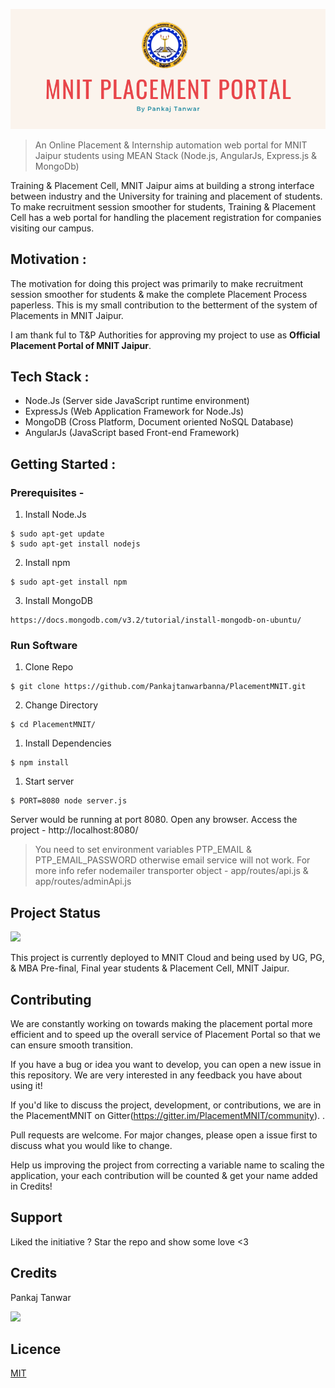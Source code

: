  ![MNIT_Placement_Portal](./public/assets/images/github-mnit-placement-portal.png)
> An Online Placement & Internship automation web portal for MNIT Jaipur students using MEAN Stack (Node.js, AngularJs, Express.js & MongoDb)

Training & Placement Cell, MNIT Jaipur aims at building a strong interface between industry and the University for training and placement of students. To make recruitment session smoother for students, Training & Placement Cell has a web portal for handling the placement registration for companies visiting our campus.

## Motivation :
The motivation for doing this project was primarily to make recruitment session smoother for students & make the complete Placement Process paperless. This is my small contribution to the betterment of the system of Placements in MNIT Jaipur.

I am thank ful to T&P Authorities for approving my project to use as **Official Placement Portal of MNIT Jaipur**.

## Tech Stack :
* Node.Js (Server side JavaScript runtime environment)
* ExpressJs (Web Application Framework for Node.Js)
* MongoDB (Cross Platform, Document oriented NoSQL Database)
* AngularJs (JavaScript based Front-end Framework)

## Getting Started :

### Prerequisites -

1. Install Node.Js
```
$ sudo apt-get update
$ sudo apt-get install nodejs
```
2. Install npm
```
$ sudo apt-get install npm
```
3. Install MongoDB
```
https://docs.mongodb.com/v3.2/tutorial/install-mongodb-on-ubuntu/
```
### Run Software

1. Clone Repo
```
$ git clone https://github.com/Pankajtanwarbanna/PlacementMNIT.git
```
2. Change Directory
```
$ cd PlacementMNIT/
```
1. Install Dependencies 
```
$ npm install
```
1. Start server
```
$ PORT=8080 node server.js
```

Server would be running at port 8080. Open any browser. Access the project - http://localhost:8080/

> You need to set environment variables PTP_EMAIL & PTP_EMAIL_PASSWORD otherwise email service will not work. For more info refer nodemailer transporter object - app/routes/api.js & app/routes/adminApi.js

## Project Status
<a href='http://placements.mnit.ac.in' target='_blank'>
    <img src="https://img.shields.io/badge/Project%20Status-Live-green"></a>
</a>

This project is currently deployed to MNIT Cloud and being used by UG, PG, & MBA Pre-final, Final year students & Placement Cell, MNIT Jaipur.

## Contributing
We are constantly working on towards making the placement portal more efficient and to speed up the overall service of Placement Portal so that we can ensure smooth transition.

If you have a bug or idea you want to develop, you can open a new issue in this repository. We are very interested in any feedback you have about using it!

If you'd like to discuss the project, development, or contributions, we are in the PlacementMNIT on Gitter(https://gitter.im/PlacementMNIT/community). .



Pull requests are welcome. For major changes, please open a issue first to discuss what you would like to change.

Help us improving the project from correcting a variable name to scaling the application, your each contribution will be counted & get your name added in Credits!

## Support

Liked the initiative ? Star the repo and show some love <3

## Credits
Pankaj Tanwar 

<a href="https://github.com/pankajtanwarbanna/PlacementMNIT/graphs/contributors">
  <img src="https://contributors-img.web.app/image?repo=pankajtanwarbanna/PlacementMNIT" />
</a>

## Licence
[MIT](https://choosealicense.com/licenses/mit/) 
